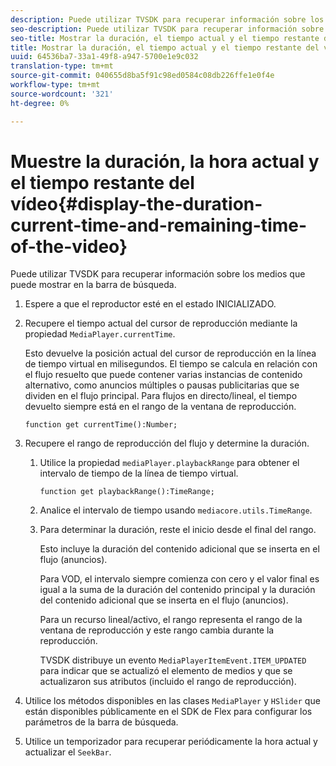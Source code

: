 ```yaml
---
description: Puede utilizar TVSDK para recuperar información sobre los medios que puede mostrar en la barra de búsqueda.
seo-description: Puede utilizar TVSDK para recuperar información sobre los medios que puede mostrar en la barra de búsqueda.
seo-title: Mostrar la duración, el tiempo actual y el tiempo restante del vídeo
title: Mostrar la duración, el tiempo actual y el tiempo restante del vídeo
uuid: 64536ba7-33a1-49f8-a947-5700e1e9c032
translation-type: tm+mt
source-git-commit: 040655d8ba5f91c98ed0584c08db226ffe1e0f4e
workflow-type: tm+mt
source-wordcount: '321'
ht-degree: 0%

---
```



# Muestre la duración, la hora actual y el tiempo restante del vídeo{#display-the-duration-current-time-and-remaining-time-of-the-video}

Puede utilizar TVSDK para recuperar información sobre los medios que puede mostrar en la barra de búsqueda.

1. Espere a que el reproductor esté en el estado INICIALIZADO.
1. Recupere el tiempo actual del cursor de reproducción mediante la propiedad `MediaPlayer.currentTime`.

   Esto devuelve la posición actual del cursor de reproducción en la línea de tiempo virtual en milisegundos. El tiempo se calcula en relación con el flujo resuelto que puede contener varias instancias de contenido alternativo, como anuncios múltiples o pausas publicitarias que se dividen en el flujo principal. Para flujos en directo/lineal, el tiempo devuelto siempre está en el rango de la ventana de reproducción.

   ```
   function get currentTime():Number;
   ```

1. Recupere el rango de reproducción del flujo y determine la duración.
   1. Utilice la propiedad `mediaPlayer.playbackRange` para obtener el intervalo de tiempo de la línea de tiempo virtual.

      ```
      function get playbackRange():TimeRange;
      ```

   1. Analice el intervalo de tiempo usando `mediacore.utils.TimeRange`.
   1. Para determinar la duración, reste el inicio desde el final del rango.

      Esto incluye la duración del contenido adicional que se inserta en el flujo (anuncios).

      Para VOD, el intervalo siempre comienza con cero y el valor final es igual a la suma de la duración del contenido principal y la duración del contenido adicional que se inserta en el flujo (anuncios).

      Para un recurso lineal/activo, el rango representa el rango de la ventana de reproducción y este rango cambia durante la reproducción.

      TVSDK distribuye un evento `MediaPlayerItemEvent.ITEM_UPDATED` para indicar que se actualizó el elemento de medios y que se actualizaron sus atributos (incluido el rango de reproducción).

1. Utilice los métodos disponibles en las clases `MediaPlayer` y `HSlider` que están disponibles públicamente en el SDK de Flex para configurar los parámetros de la barra de búsqueda.

1. Utilice un temporizador para recuperar periódicamente la hora actual y actualizar el `SeekBar`.
